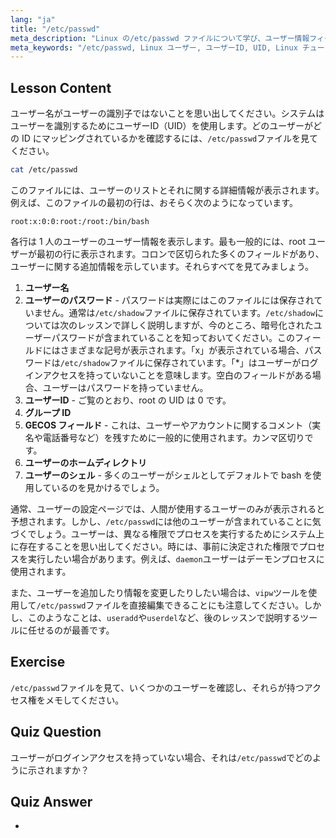 ```yaml
---
lang: "ja"
title: "/etc/passwd"
meta_description: "Linux の/etc/passwd ファイルについて学び、ユーザー情報フィールドと UID の仕組みを理解します。この重要な設定ファイルを探求します。"
meta_keywords: "/etc/passwd, Linux ユーザー, ユーザーID, UID, Linux チュートリアル，初心者，ガイド，Linux コマンド"
---
```


## Lesson Content

ユーザー名がユーザーの識別子ではないことを思い出してください。システムはユーザーを識別するためにユーザーID（UID）を使用します。どのユーザーがどの ID にマッピングされているかを確認するには、`/etc/passwd`ファイルを見てください。

```bash
cat /etc/passwd
```

このファイルには、ユーザーのリストとそれに関する詳細情報が表示されます。例えば、このファイルの最初の行は、おそらく次のようになっています。

```plaintext
root:x:0:0:root:/root:/bin/bash
```

各行は 1 人のユーザーのユーザー情報を表示します。最も一般的には、root ユーザーが最初の行に表示されます。コロンで区切られた多くのフィールドがあり、ユーザーに関する追加情報を示しています。それらすべてを見てみましょう。

1. **ユーザー名**
2. **ユーザーのパスワード** - パスワードは実際にはこのファイルには保存されていません。通常は`/etc/shadow`ファイルに保存されています。`/etc/shadow`については次のレッスンで詳しく説明しますが、今のところ、暗号化されたユーザーパスワードが含まれていることを知っておいてください。このフィールドにはさまざまな記号が表示されます。「x」が表示されている場合、パスワードは`/etc/shadow`ファイルに保存されています。「\*」はユーザーがログインアクセスを持っていないことを意味します。空白のフィールドがある場合、ユーザーはパスワードを持っていません。
3. **ユーザーID** - ご覧のとおり、root の UID は 0 です。
4. **グループ ID**
5. **GECOS フィールド** - これは、ユーザーやアカウントに関するコメント（実名や電話番号など）を残すために一般的に使用されます。カンマ区切りです。
6. **ユーザーのホームディレクトリ**
7. **ユーザーのシェル** - 多くのユーザーがシェルとしてデフォルトで bash を使用しているのを見かけるでしょう。

通常、ユーザーの設定ページでは、人間が使用するユーザーのみが表示されると予想されます。しかし、`/etc/passwd`には他のユーザーが含まれていることに気づくでしょう。ユーザーは、異なる権限でプロセスを実行するためにシステム上に存在することを思い出してください。時には、事前に決定された権限でプロセスを実行したい場合があります。例えば、`daemon`ユーザーはデーモンプロセスに使用されます。

また、ユーザーを追加したり情報を変更したりしたい場合は、`vipw`ツールを使用して`/etc/passwd`ファイルを直接編集できることにも注意してください。しかし、このようなことは、`useradd`や`userdel`など、後のレッスンで説明するツールに任せるのが最善です。

## Exercise

`/etc/passwd`ファイルを見て、いくつかのユーザーを確認し、それらが持つアクセス権をメモしてください。

## Quiz Question

ユーザーがログインアクセスを持っていない場合、それは`/etc/passwd`でどのように示されますか？

## Quiz Answer

-
